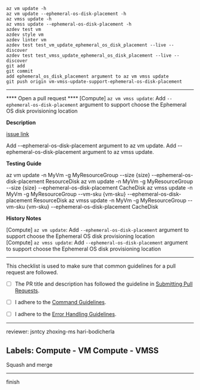 ```
az vm update -h
az vm update --ephemeral-os-disk-placement -h
az vmss update -h
az vmss update --ephemeral-os-disk-placement -h
azdev test vm
azdev style vm
azdev linter vm
azdev test test_vm_update_ephemeral_os_disk_placement --live --discover
azdev test test_vmss_update_ephemeral_os_disk_placement --live --discover
git add
git commit
add ephemeral_os_disk_placement argument to az vm vmss update
git push origin vm-vmss-update-support-ephemeral-os-disk-placement
```
--------------------------------------------------------
**** Open a pull request ****
[Compute] `az vm vmss update`: Add `--ephemeral-os-disk-placement` argument to support choose the Ephemeral OS disk provisioning location

**Description**

[issue link](https://github.com/Azure/azure-cli/issues/19751)

Add --ephemeral-os-disk-placement argument to az vm update.
Add --ephemeral-os-disk-placement argument to az vmss update.

**Testing Guide**

az vm update -n MyVm -g MyResourceGroup --size {size} --ephemeral-os-disk-placement ResourceDisk
az vm update -n MyVm -g MyResourceGroup --size {size} --ephemeral-os-disk-placement CacheDisk
az vmss update -n MyVm -g MyResourceGroup --vm-sku {vm-sku} --ephemeral-os-disk-placement ResourceDisk
az vmss update -n MyVm -g MyResourceGroup --vm-sku {vm-sku} --ephemeral-os-disk-placement CacheDisk

**History Notes**

[Compute] `az vm update`: Add `--ephemeral-os-disk-placement` argument to support choose the Ephemeral OS disk provisioning location  
[Compute] `az vmss update`: Add `--ephemeral-os-disk-placement` argument to support choose the Ephemeral OS disk provisioning location

---

This checklist is used to make sure that common guidelines for a pull request are followed.

- [ ] The PR title and description has followed the guideline in [Submitting Pull Requests](https://github.com/Azure/azure-cli/tree/dev/doc/authoring_command_modules#submitting-pull-requests).

- [ ] I adhere to the [Command Guidelines](https://github.com/Azure/azure-cli/blob/dev/doc/command_guidelines.md).

- [ ] I adhere to the [Error Handling Guidelines](https://github.com/Azure/azure-cli/blob/dev/doc/error_handling_guidelines.md).

--------------------------------------------------------
reviewer:
jsntcy
zhoxing-ms
hari-bodicherla

Labels:
Compute - VM
Compute - VMSS
--------------------------------------------------------
Squash and merge

--------------------------------------------------------
finish